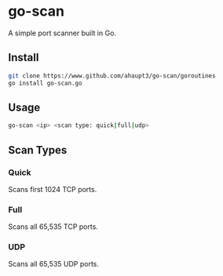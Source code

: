 # go-scan
A simple port scanner built in Go.

## Install
```bash
git clone https://www.github.com/ahaupt3/go-scan/goroutines
go install go-scan.go
```

## Usage
``` bash
go-scan <ip> <scan type: quick|full|udp>
```

## Scan Types
### Quick
Scans first 1024 TCP ports.

### Full
Scans all 65,535 TCP ports.

### UDP
Scans all 65,535 UDP ports.

